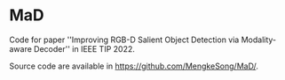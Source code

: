 # MaD
Code for paper ''Improving RGB-D Salient Object Detection via Modality-aware Decoder'' in IEEE TIP 2022. 

Source code are available in https://github.com/MengkeSong/MaD/.
